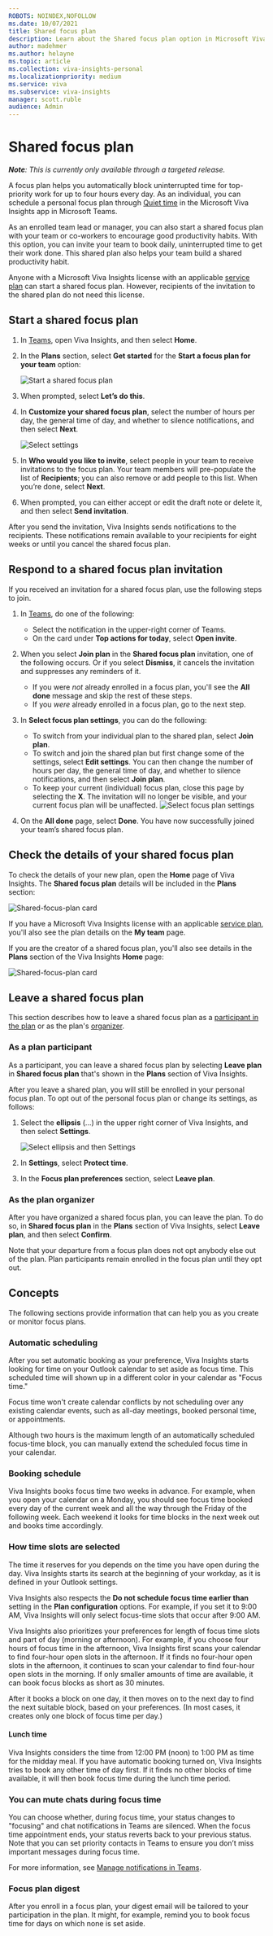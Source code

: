 ```yaml
---
ROBOTS: NOINDEX,NOFOLLOW
ms.date: 10/07/2021
title: Shared focus plan
description: Learn about the Shared focus plan option in Microsoft Viva Insights in Teams
author: madehmer
ms.author: helayne
ms.topic: article
ms.collection: viva-insights-personal
ms.localizationpriority: medium 
ms.service: viva
ms.subservice: viva-insights
manager: scott.ruble
audience: Admin
---
```


# Shared focus plan

_**Note**: This is currently only available through a targeted release._

A focus plan helps you automatically block uninterrupted time for top-priority work for up to four hours every day. As an individual, you can schedule a personal focus plan through [Quiet time](../personal/teams/quiet-time.md) in the Microsoft Viva Insights app in Microsoft Teams.

As an enrolled team lead or manager, you can also start a shared focus plan with your team or co-workers to encourage good productivity habits. With this option, you can invite your team to book daily, uninterrupted time to get their work done. This shared plan also helps your team build a shared productivity habit.

Anyone with a Microsoft Viva Insights license with an applicable [service plan](../personal/overview/plans-environments.md) can start a shared focus plan. However, recipients of the invitation to the shared plan do not need this license.

## Start a shared focus plan

1. In [Teams](https://teams.microsoft.com), open Viva Insights, and then select **Home**.
2. In the **Plans** section, select **Get started** for the **Start a focus plan for your team** option:

   ![Start a shared focus plan](../Images/mya/use/page-showing-plans-row-2.png)

3. When prompted, select **Let’s do this**.
4. In **Customize your shared focus plan**, select the number of hours per day, the general time of day, and whether to silence notifications, and then select **Next**.

   ![Select settings](../Images/mya/use/select-settings.png)

5. In **Who would you like to invite**, select people in your team to receive invitations to the focus plan. Your team members will pre-populate the list of **Recipients**; you can also remove or add people to this list. When you’re done, select **Next**.
6. When prompted, you can either accept or edit the draft note or delete it, and then select **Send invitation**.

After you send the invitation, Viva Insights sends notifications to the recipients. These notifications remain available to your recipients for eight weeks or until you cancel the shared focus plan.

## Respond to a shared focus plan invitation

If you received an invitation for a shared focus plan, use the following steps to join.

1. In [Teams](https://teams.microsoft.com), do one of the following:

   * Select the notification in the upper-right corner of Teams.
   * On the card under **Top actions for today**, select **Open invite**.

2. When you select **Join plan** in the **Shared focus plan** invitation, one of the following occurs. Or if you select **Dismiss**, it cancels the invitation and suppresses any reminders of it.

   * If you were _not_ already enrolled in a focus plan, you'll see the **All done** message and skip the rest of these steps.
   * If you _were_ already enrolled in a focus plan, go to the next step.

3. In **Select focus plan settings**, you can do the following: 

   * To switch from your individual plan to the shared plan, select **Join plan**.
   * To switch and join the shared plan but first change some of the settings, select **Edit settings**. You can then change the number of hours per day, the general time of day, and whether to silence notifications, and then select **Join plan**.
   * To keep your current (individual) focus plan, close this page by selecting the **X**. The invitation will no longer be visible, and your current focus plan will be unaffected.
     ![Select focus plan settings](../Images/mya/use/select-focus-plan-settings.png)

4. On the **All done** page, select **Done**. You have now successfully joined your team’s shared focus plan.

## Check the details of your shared focus plan

To check the details of your new plan, open the **Home** page of Viva Insights. The **Shared focus plan** details will be included in the **Plans** section:

   ![Shared-focus-plan card](../Images/mya/use/shared-focus-plan-card.png)

If you have a Microsoft Viva Insights license with an applicable [service plan](../personal/overview/plans-environments.md), you'll also see the plan details on the **My team** page.

If you are the creator of a shared focus plan, you'll also see details in the **Plans** section of the Viva Insights **Home** page:

   ![Shared-focus-plan card](../Images/mya/use/your-shared-focus-plan.png)

## Leave a shared focus plan

This section describes how to leave a shared focus plan as a [participant in the plan](#as-a-plan-participant) or as the plan's [organizer](#as-the-plan-organizer).

### As a plan participant

As a participant, you can leave a shared focus plan by selecting **Leave plan** in  **Shared focus plan** that's shown in the **Plans** section of Viva Insights.  

After you leave a shared plan, you will still be enrolled in your personal focus plan. To opt out of the personal focus plan or change its settings, as follows:

1. Select the **ellipsis** (…) in the upper right corner of Viva Insights, and then select **Settings**.

   ![Select ellipsis and then Settings](../Images/mya/use/ellipsis-settings.png)

2. In **Settings**, select **Protect time**.
3. In the **Focus plan preferences** section, select **Leave plan**.

### As the plan organizer

After you have organized a shared focus plan, you can leave the plan. To do so, in  **Shared focus plan** in the **Plans** section of Viva Insights, select **Leave plan**, and then select **Confirm**.

Note that your departure from a focus plan does not opt anybody else out of the plan. Plan participants remain enrolled in the focus plan until they opt out.

## Concepts

The following sections provide information that can help you as you create or monitor focus plans.

### Automatic scheduling

After you set automatic booking as your preference, Viva Insights starts looking for time on your Outlook calendar to set aside as focus time. This scheduled time will shown up in a different color in your calendar as "Focus time."

Focus time won't create calendar conflicts by not scheduling over any existing calendar events, such as all-day meetings, booked personal time, or appointments.

Although two hours is the maximum length of an automatically scheduled focus-time block, you can manually extend the scheduled focus time in your calendar.

### Booking schedule

Viva Insights books focus time two weeks in advance. For example, when you open your calendar on a Monday, you should see focus time booked every day of the current week and all the way through the Friday of the following week. Each weekend it looks for time blocks in the next week out and books time accordingly. 

### How time slots are selected

The time it reserves for you depends on the time you have open during the day. Viva Insights starts its search at the beginning of your workday, as it is defined in your Outlook settings.

Viva Insights also respects the **Do not schedule focus time earlier than** setting in the **Plan configuration** options. For example, if you set it to 9:00 AM, Viva Insights will only select focus-time slots that occur after 9:00 AM.  

Viva Insights also prioritizes your preferences for length of focus time slots and part of day (morning or afternoon). For example, if you choose four hours of focus time in the afternoon, Viva Insights first scans your calendar to find four-hour open slots in the afternoon. If it finds no four-hour open slots in the afternoon, it continues to scan your calendar to find four-hour open slots in the morning. If only smaller amounts of time are available, it can book focus blocks as short as 30 minutes.

After it books a block on one day, it then moves on to the next day to find the next suitable block, based on your preferences. (In most cases, it creates only one block of focus time per day.)

#### Lunch time

Viva Insights considers the time from 12:00 PM (noon) to 1:00 PM as time for the midday meal. If you have automatic booking turned on, Viva Insights tries to book any other time of day first. If it finds no other blocks of time available, it will then book focus time during the lunch time period.

### You can mute chats during focus time  

You can choose whether, during focus time, your status changes to "focusing" and chat notifications in Teams are silenced. When the focus time appointment ends, your status reverts back to your previous status. Note that you can set priority contacts in Teams to ensure you don’t miss important messages during focus time.

For more information, see [Manage notifications in Teams](https://support.office.com/article/manage-notifications-in-teams-1cc31834-5fe5-412b-8edb-43fecc78413d).

### Focus plan digest

After you enroll in a focus plan, your digest email will be tailored to your participation in the plan. It might, for example, remind you to book focus time for days on which none is set aside.

